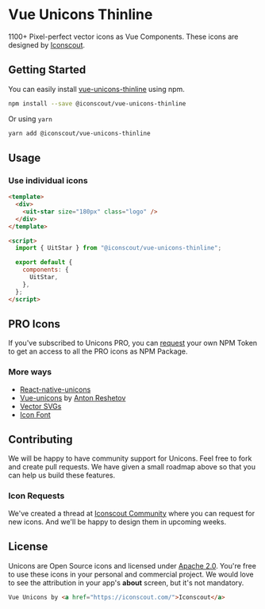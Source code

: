 # Vue Unicons Thinline

1100+ Pixel-perfect vector icons as Vue Components. These icons are designed by [Iconscout](https://iconscout.com).

## Getting Started

You can easily install [vue-unicons-thinline](https://iconscout.com/unicons) using npm.

```bash
npm install --save @iconscout/vue-unicons-thinline
```

Or using `yarn`

```bash
yarn add @iconscout/vue-unicons-thinline
```

## Usage

### Use individual icons

```html
<template>
  <div>
    <uit-star size="180px" class="logo" />
  </div>
</template>

<script>
  import { UitStar } from "@iconscout/vue-unicons-thinline";

  export default {
    components: {
      UitStar,
    },
  };
</script>
```

## PRO Icons

If you've subscribed to Unicons PRO, you can [request](mailto:support@iconscout.com?subject=Unicons) your own NPM Token to get an access to all the PRO icons as NPM Package.

### More ways

- [React-native-unicons](https://github.com/Iconscout/react-native-unicons)
- [Vue-unicons](https://github.com/antonreshetov/vue-unicons) by [Anton Reshetov](https://github.com/antonreshetov)
- [Vector SVGs](https://iconscout.com/unicons)
- [Icon Font](https://github.com/Iconscout/unicons)

## Contributing

We will be happy to have community support for Unicons. Feel free to fork and create pull requests. We have given a small roadmap above so that you can help us build these features.

### Icon Requests

We've created a thread at [Iconscout Community](https://discuss.iconscout.com/new-topic?title=Icon%20Request:%20%3Cicon%3E&body=Hey%20there,%20%3Cicon%3E%20will%20be%20great%20fit%20for%20Unicons.%20I%20would%20love%20to%20use%20it!&category=Unicons&tags=requests) where you can request for new icons. And we'll be happy to design them in upcoming weeks.

## License

Unicons are Open Source icons and licensed under [Apache 2.0](https://www.apache.org/licenses/LICENSE-2.0.txt). You're free to use these icons in your personal and commercial project. We would love to see the attribution in your app's **about** screen, but it's not mandatory.

```html
Vue Unicons by <a href="https://iconscout.com/">Iconscout</a>
```
